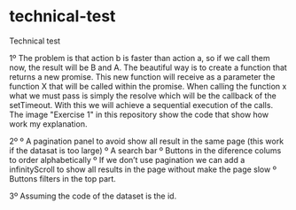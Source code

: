 # technical-test
Technical test

1º The problem is that action b is faster than action a, so if we call them now, the result will be B and A. The beautiful way is to create a function that returns a new promise. This new function will receive as a parameter the function X that will be called within the promise. When calling the function x what we must pass is simply the resolve which will be the callback of the setTimeout.
With this we will achieve a sequential execution of the calls. 
The image "Exercise 1" in this repository show the code that show how work my explanation.

2º 
    º A pagination panel to avoid show all result in the same page (this work if the datasat is too large)
    º A search bar 
    º Buttons in the diference colums to order alphabetically
    º If we don’t use pagination we can add a infinityScroll to show all results in the page without make the page slow
    º Buttons filters in the top part.

3º Assuming the code of the dataset is the id.